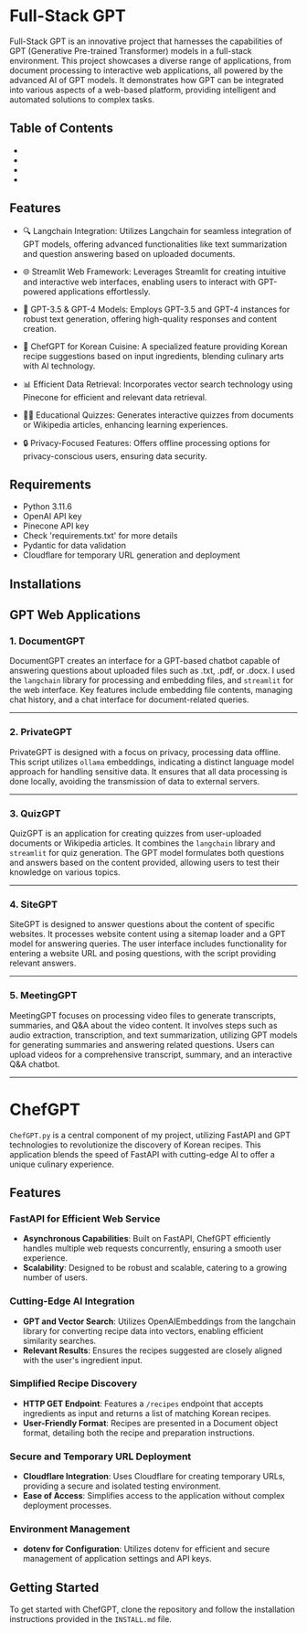 # Full-Stack GPT

Full-Stack GPT is an innovative project that harnesses the capabilities of GPT (Generative Pre-trained Transformer) models in a full-stack environment. This project showcases a diverse range of applications, from document processing to interactive web applications, all powered by the advanced AI of GPT models. It demonstrates how GPT can be integrated into various aspects of a web-based platform, providing intelligent and automated solutions to complex tasks.


## Table of Contents
- 
-
-
-



## Features

- 🔍 Langchain Integration: Utilizes Langchain for seamless integration of GPT models, offering advanced functionalities like text summarization and question answering based on uploaded documents.

- 🌐 Streamlit Web Framework: Leverages Streamlit for creating intuitive and interactive web interfaces, enabling users to interact with GPT-powered applications effortlessly.

- 🧠 GPT-3.5 & GPT-4 Models: Employs GPT-3.5 and GPT-4 instances for robust text generation, offering high-quality responses and content creation.

- 🍳 ChefGPT for Korean Cuisine: A specialized feature providing Korean recipe suggestions based on input ingredients, blending culinary arts with AI technology.

- 📊 Efficient Data Retrieval: Incorporates vector search technology using Pinecone for efficient and relevant data retrieval.

- 👩‍🏫 Educational Quizzes: Generates interactive quizzes from documents or Wikipedia articles, enhancing learning experiences.

- 🔒 Privacy-Focused Features: Offers offline processing options for privacy-conscious users, ensuring data security.


## Requirements

- Python 3.11.6
- OpenAI API key
- Pinecone API key
- Check 'requirements.txt' for more details
- Pydantic for data validation
- Cloudflare for temporary URL generation and deployment


## Installations




## GPT Web Applications

### 1. DocumentGPT

DocumentGPT creates an interface for a GPT-based chatbot capable of answering questions about uploaded files such as .txt, .pdf, or .docx. I used the `langchain` library for processing and embedding files, and `streamlit` for the web interface. Key features include embedding file contents, managing chat history, and a chat interface for document-related queries.

---

### 2. PrivateGPT

PrivateGPT is designed with a focus on privacy, processing data offline. This script utilizes `ollama` embeddings, indicating a distinct language model approach for handling sensitive data. It ensures that all data processing is done locally, avoiding the transmission of data to external servers.

---

### 3. QuizGPT

QuizGPT is an application for creating quizzes from user-uploaded documents or Wikipedia articles. It combines the `langchain` library and `streamlit` for quiz generation. The GPT model formulates both questions and answers based on the content provided, allowing users to test their knowledge on various topics.

---

### 4. SiteGPT

SiteGPT is designed to answer questions about the content of specific websites. It processes website content using a sitemap loader and a GPT model for answering queries. The user interface includes functionality for entering a website URL and posing questions, with the script providing relevant answers.

---

### 5. MeetingGPT

MeetingGPT focuses on processing video files to generate transcripts, summaries, and Q&A about the video content. It involves steps such as audio extraction, transcription, and text summarization, utilizing GPT models for generating summaries and answering related questions. Users can upload videos for a comprehensive transcript, summary, and an interactive Q&A chatbot.

---




# ChefGPT

`ChefGPT.py` is a central component of my project, utilizing FastAPI and GPT technologies to revolutionize the discovery of Korean recipes. This application blends the speed of FastAPI with cutting-edge AI to offer a unique culinary experience.

## Features

### FastAPI for Efficient Web Service

- **Asynchronous Capabilities**: Built on FastAPI, ChefGPT efficiently handles multiple web requests concurrently, ensuring a smooth user experience.
- **Scalability**: Designed to be robust and scalable, catering to a growing number of users.

### Cutting-Edge AI Integration

- **GPT and Vector Search**: Utilizes OpenAIEmbeddings from the langchain library for converting recipe data into vectors, enabling efficient similarity searches.
- **Relevant Results**: Ensures the recipes suggested are closely aligned with the user's ingredient input.

### Simplified Recipe Discovery

- **HTTP GET Endpoint**: Features a `/recipes` endpoint that accepts ingredients as input and returns a list of matching Korean recipes.
- **User-Friendly Format**: Recipes are presented in a Document object format, detailing both the recipe and preparation instructions.

### Secure and Temporary URL Deployment

- **Cloudflare Integration**: Uses Cloudflare for creating temporary URLs, providing a secure and isolated testing environment.
- **Ease of Access**: Simplifies access to the application without complex deployment processes.

### Environment Management

- **dotenv for Configuration**: Utilizes dotenv for efficient and secure management of application settings and API keys.

## Getting Started

To get started with ChefGPT, clone the repository and follow the installation instructions provided in the `INSTALL.md` file.


